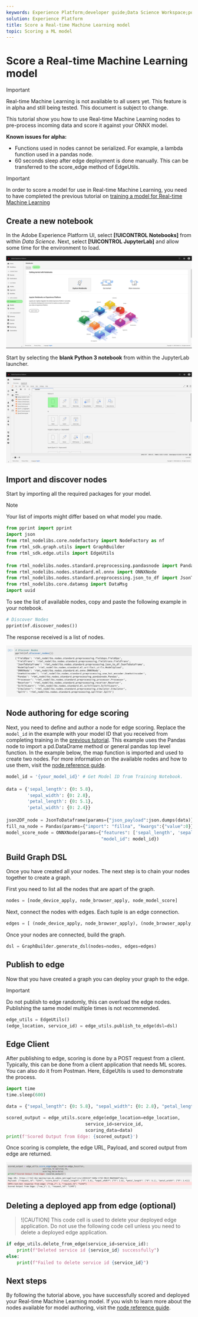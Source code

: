 ```yaml
---
keywords: Experience Platform;developer guide;Data Science Workspace;popular topics;Real time machine learning;node reference;
solution: Experience Platform
title: Score a Real-time Machine Learning model
topic: Scoring a ML model
---
```


# Score a Real-time Machine Learning model

>[!IMPORTANT]
>Real-time Machine Learning is not available to all users yet. This feature is in alpha and still being tested. This document is subject to change.

This tutorial show you how to use Real-time Machine Learning nodes to pre-process incoming data and score it against your ONNX model.

**Known issues for alpha:**
- Functions used in nodes cannot be serialized. For example, a lambda function used in a pandas node.
- 60 seconds sleep after edge deployment is done manually. This can be transferred to the score_edge method of EdgeUtils.

>[!IMPORTANT]
>In order to score a model for use in Real-time Machine Learning, you need to have completed the previous tutorial on [training a model for Real-time Machine Learning](./training-ml-model.md)

## Create a new notebook

In the Adobe Experience Platform UI, select **[!UICONTROL Notebooks]** from within *Data Science*. Next, select **[!UICONTROL JupyterLab]** and allow some time for the environment to load.

![open JupyterLab](../images/rtml/open-jupyterlab.png)

Start by selecting the **blank Python 3 notebook** from within the JupyterLab launcher.

![blank python](../images/rtml/python-blank.png)

## Import and discover nodes

Start by importing all the required packages for your model.

>[!NOTE]
>Your list of imports might differ based on what model you made.

```python
from pprint import pprint
import json
from rtml_nodelibs.core.nodefactory import NodeFactory as nf
from rtml_sdk.graph.utils import GraphBuilder
from rtml_sdk.edge.utils import EdgeUtils

from rtml_nodelibs.nodes.standard.preprocessing.pandasnode import Pandas
from rtml_nodelibs.nodes.standard.ml.onnx import ONNXNode
from rtml_nodelibs.nodes.standard.preprocessing.json_to_df import JsonToDataframe
from rtml_nodelibs.core.datamsg import DataMsg
import uuid
```

To see the list of available nodes, copy and paste the following example in your notebook.

```python
# Discover Nodes
pprint(nf.discover_nodes())
```

The response received is a list of nodes.

![list of notes](../images/rtml/node-list.png)

## Node authoring for edge scoring

Next, you need to define and author a node for edge scoring. Replace the `model_id` in the example with your model ID that you received from completing training in the [previous tutorial](./training-ml-model.md). This example uses the Pandas node to import a pd.DataDrame method or general pandas top level function. In the example below, the map function is imported and used to create two nodes. For more information on the available nodes and how to use them, visit the [node reference guide](./node-reference.md).


```python
model_id = '{your_model_id}' # Get Model ID from Training Notebook.

data = {'sepal_length': {0: 5.8},
        'sepal_width': {0: 2.8},
        'petal_length': {0: 5.1},
        'petal_width': {0: 2.4}}

json2DF_node = JsonToDataframe(params={"json_payload":json.dumps(data)})
fill_na_node = Pandas(params={"import": "fillna", "kwargs":{"value":0}})
model_score_node = ONNXNode(params={"features": ['sepal_length', 'sepal_width', 'petal_length', 'petal_width'],
                                    "model_id": model_id})
```

## Build Graph DSL

Once you have created all your nodes. The next step is to chain your nodes together to create a graph. 

First you need to list all the nodes that are apart of the graph.

```python
nodes = [node_device_apply, node_browser_apply, node_model_score]
```

Next, connect the nodes with edges. Each tuple is an edge connection.

```python
edges = [ (node_device_apply, node_browser_apply), (node_browser_apply, node_model_score)]
```

Once your nodes are connected, build the graph.

```python
dsl = GraphBuilder.generate_dsl(nodes=nodes, edges=edges)
```

## Publish to edge

Now that you have created a graph you can deploy your graph to the edge.

>[!IMPORTANT]
>Do not publish to edge randomly, this can overload the edge nodes. Publishing the same model multiple times is not recommended.

```python
edge_utils = EdgeUtils()
(edge_location, service_id) = edge_utils.publish_to_edge(dsl=dsl)
```

## Edge Client

After publishing to edge, scoring is done by a POST request from a client. Typically, this can be done from a client application that needs ML scores. You can also do it from Postman. Here, EdgeUtils is used to demonstrate the process.

```python
import time
time.sleep(600)
```

```python
data = {"sepal_length": {0: 5.8}, "sepal_width": {0: 2.8}, "petal_length": {0: 5.1}, "petal_width": {0: 2.4}}
```

```python
scored_output = edge_utils.score_edge(edge_location=edge_location,
                              service_id=service_id,
                              scoring_data=data)
print(f'Scored Output from Edge: {scored_output}')
```

Once scoring is complete, the edge URL, Payload, and scored output from edge are returned.

![scoring-complete](../images/rtml/scoring-complete.png)

## Deleting a deployed app from edge (optional)

>![CAUTION]
>This code cell is used to delete your deployed edge application. Do not use the following code cell unless you need to delete a deployed edge application. 

```python
if edge_utils.delete_from_edge(service_id=service_id):
    print(f"Deleted service id {service_id} successfully")
else:
    print(f"Failed to delete service id {service_id}")
```

## Next steps

By following the tutorial above, you have successfully scored and deployed your Real-time Machine Learning model. If you wish to learn more about the nodes available for model authoring, visit the [node reference guide](./node-reference.md).



